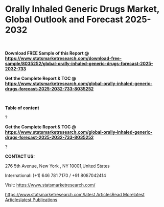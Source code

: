 <h1>Orally Inhaled Generic Drugs Market, Global Outlook and Forecast 2025-2032</h1><br/><p><strong>Download FREE Sample of this Report @ <a href="https://www.statsmarketresearch.com/download-free-sample/8035252/global-orally-inhaled-generic-drugs-forecast-2025-2032-733">https://www.statsmarketresearch.com/download-free-sample/8035252/global-orally-inhaled-generic-drugs-forecast-2025-2032-733</a></strong></p>
 
 
 
 <div><b>Get the Complete Report & TOC @ <a href="https://www.statsmarketresearch.com/global-orally-inhaled-generic-drugs-forecast-2025-2032-733-8035252">https://www.statsmarketresearch.com/global-orally-inhaled-generic-drugs-forecast-2025-2032-733-8035252</a></b></div>
 
 
 
 <p><br />
 
 <b>Table of content</b></p>
 
 
 
 <p>? </p>
 
 
 
 <div><b>Get the Complete Report & TOC @ <a href="https://www.statsmarketresearch.com/global-orally-inhaled-generic-drugs-forecast-2025-2032-733-8035252">https://www.statsmarketresearch.com/global-orally-inhaled-generic-drugs-forecast-2025-2032-733-8035252</a></b></div>
 
 
 
 <p>? </p>
 
 
 
 <p><b>CONTACT US:</b><br />
 
 276 5th Avenue, New York , NY 10001,United States<br />
 
 International: (+1) 646 781 7170 / +91 8087042414<br />
 
 Visit: <a href="https://www.statsmarketresearch.com/">https://www.statsmarketresearch.com/</a><br />
 
 <a href="https://gyeongbokgung.com">https://www.statsmarketresearch.com/</a><a href="https://hallyeomaritime.com">latest Articles</a><a href="https://jingwansa.com">Read More</a><a href="https://nguoiviet.jp/">latest Articles</a><a href="https://www.intelmarketresearch.com/">latest Publications</a></p>